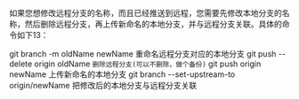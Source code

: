 如果您想修改远程分支的名称，而且已经推送到远程，您需要先修改本地分支的名称，然后删除远程分支，再上传新命名的本地分支，并与远程分支关联。具体的命令如下13：

git branch -m oldName newName 重命名远程分支对应的本地分支
git push --delete origin oldName `删除远程分支(可以不删除，做个备份)`
git push origin newName 上传新命名的本地分支
git branch --set-upstream-to origin/newName 把修改后的本地分支与远程分支关联


